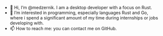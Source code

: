 - 👋 Hi, I’m @medzernik. I am a desktop developer with a focus on Rust.
- 👀 I’m interested in programming, especially languages Rust and Go, where i spend a significant amount of my time during internships or jobs developing with.
- 📫 How to reach me: you can contact me on GitHub.
